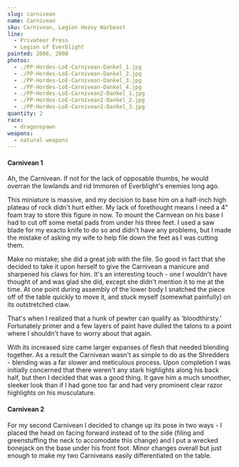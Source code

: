 ```yaml
---
slug: carnivean
name: Carnivean
sku: Carnivean, Legion Heavy Warbeast
line:
  - Privateer Press
  - Legion of Everblight
painted: 2006, 2008
photos:
  - ./PP-Hordes-LoE-Carnivean-Dankel_1.jpg
  - ./PP-Hordes-LoE-Carnivean-Dankel_2.jpg
  - ./PP-Hordes-LoE-Carnivean-Dankel_3.jpg
  - ./PP-Hordes-LoE-Carnivean-Dankel_4.jpg
  - ./PP-Hordes-LoE-Carnivean2-Dankel_1.jpg
  - ./PP-Hordes-LoE-Carnivean2-Dankel_2.jpg
  - ./PP-Hordes-LoE-Carnivean2-Dankel_3.jpg
quantity: 2
race:
  - dragonspawn
weapons:
  - natural weapons
---
```


#### Carnivean 1

Ah, the Carnivean. If not for the lack of opposable thumbs, he would overran the lowlands and rid Immoren of Everblight's enemies long ago.

This miniature is massive, and my decision to base him on a half-inch high plateau of rock didn't hurt either. My lack of forethought means I need a 4" foam tray to store this figure in now. To mount the Carnvean on his base I had to cut off some metal pads from under his three feet. I used a saw blade for my exacto knife to do so and didn't have any problems, but I made the mistake of asking my wife to help file down the feet as I was cutting them.

Make no mistake; she did a great job with the file. So good in fact that she decided to take it upon herself to give the Carnivean a manicure and sharpened his claws for him. It's an interesting touch - one I wouldn't have thought of and was glad she did, except she didn't mention it to me at the time. At one point during assembly of the lower body I snatched the piece off of the table quickly to move it, and stuck myself (somewhat painfully) on its outstretched claw.

That's when I realized that a hunk of pewter can qualify as 'bloodthirsty.' Fortunately primer and a few layers of paint have dulled the talons to a point where I shouldn't have to worry about that again.

With its increased size came larger expanses of flesh that needed blending together. As a result the Carnivean wasn't as simple to do as the Shredders - blending was a far slower and meticulous process. Upon completion I was initially concerned that there weren't any stark highlights along his back half, but then I decided that was a good thing. It gave him a much smoother, sleeker look than if I had gone too far and had very prominent clear razor highlights on his musculature.

#### Carnivean 2

For my second Carnivean I decided to change up its pose in two ways - I placed the head on facing forward instead of to the side (filing and greenstuffing the neck to accomodate this change) and I put a wrecked bonejack on the base under his front foot. Minor changes overall but just enough to make my two Carniveans easily differentiated on the table.
